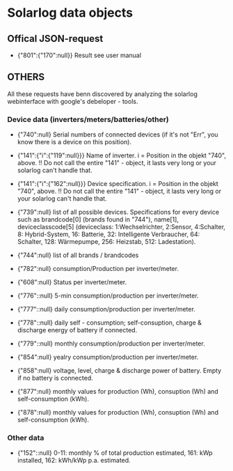# Solarlog data objects

## Offical JSON-request

- {"801":{"170":null}} Result see user manual

## OTHERS

All these requests have benn discovered by analyzing the solarlog webinterface with google's debeloper - tools.

### Device data (inverters/meters/batteries/other)

- {"740":null} Serial numbers of connected devices (if it's not "Err", you know there is a device on this position).

- {"141":{"i":{"119":null}}} Name of inverter. i = Position in the objekt "740", above. !! Do not call the entire "141" - object, it lasts very long or your solarlog can't handle that.

- {"141":{"i":{"162":null}}} Device specification. i = Position in the objekt "740", above. !! Do not call the entire "141" - object, it lasts very long or your solarlog can't handle that.

- {"739":null} list of all possible devices. Specifications for every device such as brandcode[0] (brands found in "744"), name[1], deviceclasscode[5] (deviceclass: 1:Wechselrichter, 2:Sensor, 4:Schalter, 8: Hybrid-System, 16: Batterie, 32: Intelligente Verbraucher, 64: Schalter, 128: Wärmepumpe, 256: Heizstab, 512: Ladestation).

- {"744":null} list of all brands / brandcodes

- {"782":null} consumption/Production per inverter/meter.
- {"608":null} Status per inverter/meter.

- {"776"::null} 5-min consumption/production per inverter/meter.
- {"777"::null} daily consumption/production per inverter/meter.
- {"778"::null} daily self - consumption; self-consuption, charge & discharge energy of battery if connected.
- {"779"::null} monthly consumption/production per inverter/meter.
- {"854":null} yealry consumption/production per inverter/meter.
- {"858":null} voltage, level, charge & discharge power of battery. Empty if no battery is connected.
- {"877":null} monthly values for production (Wh), consuption (Wh) and self-consumption (kWh).
- {"878":null} monthly values for production (Wh), consuption (Wh) and self-consumption (kWh).

### Other data
- {"152"::null} 0-11: monthly % of total production estimated, 161: kWp installed, 162: kWh/kWp p.a. estimated.
